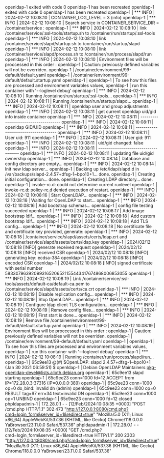 openldap-1 exited with code 0
openldap-1 has been recreated
openldap-1 exited with code 0
openldap-1 has been recreated
openldap-1      | ***  INFO   | 2024-02-12 10:08:10 | CONTAINER_LOG_LEVEL = 3 (info)
openldap-1      | ***  INFO   | 2024-02-12 10:08:10 | Search service in CONTAINER_SERVICE_DIR = /container/service :
openldap-1      | ***  INFO   | 2024-02-12 10:08:10 | link /container/service/:ssl-tools/startup.sh to /container/run/startup/:ssl-tools
openldap-1      | ***  INFO   | 2024-02-12 10:08:10 | link /container/service/slapd/startup.sh to /container/run/startup/slapd
openldap-1      | ***  INFO   | 2024-02-12 10:08:10 | link /container/service/slapd/process.sh to /container/run/process/slapd/run
openldap-1      | ***  INFO   | 2024-02-12 10:08:10 | Environment files will be proccessed in this order : 
openldap-1      | Caution: previously defined variables will not be overriden.
openldap-1      | /container/environment/99-default/default.yaml
openldap-1      | /container/environment/99-default/default.startup.yaml
openldap-1      | 
openldap-1      | To see how this files are processed and environment variables values,
openldap-1      | run this container with '--loglevel debug'
openldap-1      | ***  INFO   | 2024-02-12 10:08:10 | Running /container/run/startup/:ssl-tools...
openldap-1      | ***  INFO   | 2024-02-12 10:08:11 | Running /container/run/startup/slapd...
openldap-1      | ***  INFO   | 2024-02-12 10:08:11 | openldap user and group adjustments
openldap-1      | ***  INFO   | 2024-02-12 10:08:11 | get current openldap uid/gid info inside container
openldap-1      | ***  INFO   | 2024-02-12 10:08:11 | -------------------------------------
openldap-1      | ***  INFO   | 2024-02-12 10:08:11 | openldap GID/UID
openldap-1      | ***  INFO   | 2024-02-12 10:08:11 | -------------------------------------
openldap-1      | ***  INFO   | 2024-02-12 10:08:11 | User uid: 911
openldap-1      | ***  INFO   | 2024-02-12 10:08:11 | User gid: 911
openldap-1      | ***  INFO   | 2024-02-12 10:08:11 | uid/gid changed: false
openldap-1      | ***  INFO   | 2024-02-12 10:08:11 | -------------------------------------
openldap-1      | ***  INFO   | 2024-02-12 10:08:11 | updating file uid/gid ownership
openldap-1      | ***  INFO   | 2024-02-12 10:08:14 | Database and config directory are empty...
openldap-1      | ***  INFO   | 2024-02-12 10:08:14 | Init new ldap server...
openldap-1      |   Backing up /etc/ldap/slapd.d in /var/backups/slapd-2.4.57+dfsg-1~bpo10+1... done.
openldap-1      |   Creating initial configuration... done.
openldap-1      |   Creating LDAP directory... done.
openldap-1      | invoke-rc.d: could not determine current runlevel
openldap-1      | invoke-rc.d: policy-rc.d denied execution of restart.
openldap-1      | ***  INFO   | 2024-02-12 10:08:16 | Start OpenLDAP...
openldap-1      | ***  INFO   | 2024-02-12 10:08:16 | Waiting for OpenLDAP to start...
openldap-1      | ***  INFO   | 2024-02-12 10:08:16 | Add bootstrap schemas...
openldap-1      | config file testing succeeded
openldap-1      | ***  INFO   | 2024-02-12 10:08:17 | Add image bootstrap ldif...
openldap-1      | ***  INFO   | 2024-02-12 10:08:18 | Add custom bootstrap ldif...
openldap-1      | ***  INFO   | 2024-02-12 10:08:18 | Add TLS config...
openldap-1      | ***  INFO   | 2024-02-12 10:08:18 | No certificate file and certificate key provided, generate:
openldap-1      | ***  INFO   | 2024-02-12 10:08:18 | /container/service/slapd/assets/certs/ldap.crt and /container/service/slapd/assets/certs/ldap.key
openldap-1      | 2024/02/12 10:08:18 [INFO] generate received request
openldap-1      | 2024/02/12 10:08:18 [INFO] received CSR
openldap-1      | 2024/02/12 10:08:18 [INFO] generating key: ecdsa-384
openldap-1      | 2024/02/12 10:08:18 [INFO] encoded CSR
openldap-1      | 2024/02/12 10:08:18 [INFO] signed certificate with serial number 583307963920993165206521155443417674868006853055
openldap-1      | ***  INFO   | 2024-02-12 10:08:19 | Link /container/service/:ssl-tools/assets/default-ca/default-ca.pem to /container/service/slapd/assets/certs/ca.crt
openldap-1      | ***  INFO   | 2024-02-12 10:08:19 | Disable replication config...
openldap-1      | ***  INFO   | 2024-02-12 10:08:19 | Stop OpenLDAP...
openldap-1      | ***  INFO   | 2024-02-12 10:08:19 | Configure ldap client TLS configuration...
openldap-1      | ***  INFO   | 2024-02-12 10:08:19 | Remove config files...
openldap-1      | ***  INFO   | 2024-02-12 10:08:19 | First start is done...
openldap-1      | ***  INFO   | 2024-02-12 10:08:19 | Remove file /container/environment/99-default/default.startup.yaml
openldap-1      | ***  INFO   | 2024-02-12 10:08:19 | Environment files will be proccessed in this order : 
openldap-1      | Caution: previously defined variables will not be overriden.
openldap-1      | /container/environment/99-default/default.yaml
openldap-1      | 
openldap-1      | To see how this files are processed and environment variables values,
openldap-1      | run this container with '--loglevel debug'
openldap-1      | ***  INFO   | 2024-02-12 10:08:19 | Running /container/run/process/slapd/run...
openldap-1      | 65c9ee13 @(#) $OpenLDAP: slapd 2.4.57+dfsg-1~bpo10+1 (Jan 30 2021 06:59:51) $
openldap-1      | 	Debian OpenLDAP Maintainers <pkg-openldap-devel@lists.alioth.debian.org>
openldap-1      | 65c9ee13 slapd starting
openldap-1      | 65c9ee23 conn=1000 fd=12 ACCEPT from IP=172.28.0.3:37316 (IP=0.0.0.0:389)
openldap-1      | 65c9ee23 conn=1000 op=0 do_bind: invalid dn (admin)
openldap-1      | 65c9ee23 conn=1000 op=0 RESULT tag=97 err=34 text=invalid DN
openldap-1      | 65c9ee23 conn=1000 op=1 UNBIND
openldap-1      | 65c9ee23 conn=1000 fd=12 closed
phpldapadmin-1  | 172.28.0.1 - - [12/Feb/2024:10:08:35 +0000] "POST /cmd.php HTTP/1.1" 302 473 "http://127.0.0.1:8080/cmd.php?cmd=login_form&server_id=1&redirect=true" "Mozilla/5.0 (X11; Linux x86_64) AppleWebKit/537.36 (KHTML, like Gecko) Chrome/118.0.0.0 YaBrowser/23.11.0.0 Safari/537.36"
phpldapadmin-1  | 172.28.0.1 - - [12/Feb/2024:10:08:35 +0000] "GET /cmd.php?cmd=login_form&server_id=1&redirect=true HTTP/1.1" 200 2303 "http://127.0.0.1:8080/cmd.php?cmd=login_form&server_id=1&redirect=true" "Mozilla/5.0 (X11; Linux x86_64) AppleWebKit/537.36 (KHTML, like Gecko) Chrome/118.0.0.0 YaBrowser/23.11.0.0 Safari/537.36"

